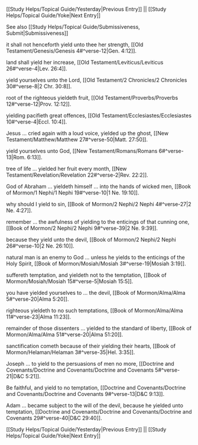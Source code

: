 [[Study Helps/Topical Guide/Yesterday|Previous Entry]]  ||  [[Study Helps/Topical Guide/Yoke|Next Entry]]

 See also [[Study Helps/Topical Guide/Submissiveness, Submit|Submissiveness]]

 it shall not henceforth yield unto thee her strength, [[Old Testament/Genesis/Genesis 4#^verse-12|Gen. 4:12]].

 land shall yield her increase, [[Old Testament/Leviticus/Leviticus 26#^verse-4|Lev. 26:4]].

 yield yourselves unto the Lord, [[Old Testament/2 Chronicles/2 Chronicles 30#^verse-8|2 Chr. 30:8]].

 root of the righteous yieldeth fruit, [[Old Testament/Proverbs/Proverbs 12#^verse-12|Prov. 12:12]].

 yielding pacifieth great offences, [[Old Testament/Ecclesiastes/Ecclesiastes 10#^verse-4|Eccl. 10:4]].

 Jesus ... cried again with a loud voice, yielded up the ghost, [[New Testament/Matthew/Matthew 27#^verse-50|Matt. 27:50]].

 yield yourselves unto God, [[New Testament/Romans/Romans 6#^verse-13|Rom. 6:13]].

 tree of life ... yielded her fruit every month, [[New Testament/Revelation/Revelation 22#^verse-2|Rev. 22:2]].

 God of Abraham ... yieldeth himself ... into the hands of wicked men, [[Book of Mormon/1 Nephi/1 Nephi 19#^verse-10|1 Ne. 19:10]].

 why should I yield to sin, [[Book of Mormon/2 Nephi/2 Nephi 4#^verse-27|2 Ne. 4:27]].

 remember ... the awfulness of yielding to the enticings of that cunning one, [[Book of Mormon/2 Nephi/2 Nephi 9#^verse-39|2 Ne. 9:39]].

 because they yield unto the devil, [[Book of Mormon/2 Nephi/2 Nephi 26#^verse-10|2 Ne. 26:10]].

 natural man is an enemy to God ... unless he yields to the enticings of the Holy Spirit, [[Book of Mormon/Mosiah/Mosiah 3#^verse-19|Mosiah 3:19]].

 suffereth temptation, and yieldeth not to the temptation, [[Book of Mormon/Mosiah/Mosiah 15#^verse-5|Mosiah 15:5]].

 you have yielded yourselves to ... the devil, [[Book of Mormon/Alma/Alma 5#^verse-20|Alma 5:20]].

 righteous yieldeth to no such temptations, [[Book of Mormon/Alma/Alma 11#^verse-23|Alma 11:23]].

 remainder of those dissenters ... yielded to the standard of liberty, [[Book of Mormon/Alma/Alma 51#^verse-20|Alma 51:20]].

 sanctification cometh because of their yielding their hearts, [[Book of Mormon/Helaman/Helaman 3#^verse-35|Hel. 3:35]].

 Joseph ... to yield to the persuasions of men no more, [[Doctrine and Covenants/Doctrine and Covenants/Doctrine and Covenants 5#^verse-21|D&C 5:21]].

 Be faithful, and yield to no temptation, [[Doctrine and Covenants/Doctrine and Covenants/Doctrine and Covenants 9#^verse-13|D&C 9:13]].

 Adam ... became subject to the will of the devil, because he yielded unto temptation, [[Doctrine and Covenants/Doctrine and Covenants/Doctrine and Covenants 29#^verse-40|D&C 29:40]].

[[Study Helps/Topical Guide/Yesterday|Previous Entry]]  ||  [[Study Helps/Topical Guide/Yoke|Next Entry]]